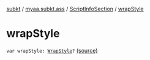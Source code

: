 [subkt](../../index.md) / [myaa.subkt.ass](../index.md) / [ScriptInfoSection](index.md) / [wrapStyle](./wrap-style.md)

# wrapStyle

`var wrapStyle: `[`WrapStyle`](../-wrap-style/index.md)`?` [(source)](https://github.com/Myaamori/SubKt/blob/0.1.19/src/main/kotlin/myaa/subkt/ass/parser.kt#L809)